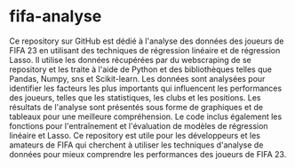 # fifa-analyse

Ce repository sur GitHub est dédié à l'analyse des données des joueurs de FIFA 23 en utilisant des techniques de régression linéaire et de régression Lasso. Il utilise les données récupérées par du webscraping de se repository et les traite à l'aide de Python et des bibliothèques telles que Pandas, Numpy, sns et Scikit-learn. Les données sont analysées pour identifier les facteurs les plus importants qui influencent les performances des joueurs, telles que les statistiques, les clubs et les positions. Les résultats de l'analyse sont présentés sous forme de graphiques et de tableaux pour une meilleure compréhension. Le code inclus également les fonctions pour l'entraînement et l'évaluation de modèles de régression linéaire et Lasso. Ce repository est utile pour les développeurs et les amateurs de FIFA qui cherchent à utiliser les techniques d'analyse de données pour mieux comprendre les performances des joueurs de FIFA 23.
